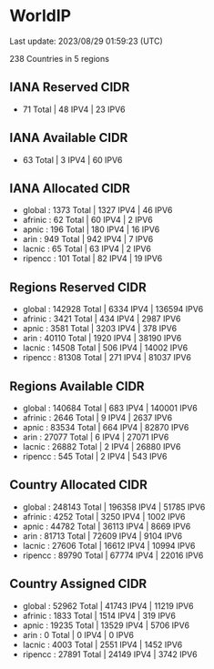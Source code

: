# WorldIP

Last update: 2023/08/29 01:59:23 (UTC)

238 Countries in 5 regions

## IANA Reserved CIDR

- 71 Total | 48 IPV4 | 23 IPV6

## IANA Available CIDR

- 63 Total | 3 IPV4 | 60 IPV6

## IANA Allocated CIDR

- global : 1373 Total | 1327 IPV4 | 46 IPV6
- afrinic : 62 Total | 60 IPV4 | 2 IPV6
- apnic : 196 Total | 180 IPV4 | 16 IPV6
- arin : 949 Total | 942 IPV4 | 7 IPV6
- lacnic : 65 Total | 63 IPV4 | 2 IPV6
- ripencc : 101 Total | 82 IPV4 | 19 IPV6

## Regions Reserved CIDR

- global : 142928 Total | 6334 IPV4 | 136594 IPV6
- afrinic : 3421 Total | 434 IPV4 | 2987 IPV6
- apnic : 3581 Total | 3203 IPV4 | 378 IPV6
- arin : 40110 Total | 1920 IPV4 | 38190 IPV6
- lacnic : 14508 Total | 506 IPV4 | 14002 IPV6
- ripencc : 81308 Total | 271 IPV4 | 81037 IPV6

## Regions Available CIDR

- global : 140684 Total | 683 IPV4 | 140001 IPV6
- afrinic : 2646 Total | 9 IPV4 | 2637 IPV6
- apnic : 83534 Total | 664 IPV4 | 82870 IPV6
- arin : 27077 Total | 6 IPV4 | 27071 IPV6
- lacnic : 26882 Total | 2 IPV4 | 26880 IPV6
- ripencc : 545 Total | 2 IPV4 | 543 IPV6

## Country Allocated CIDR

- global : 248143 Total | 196358 IPV4 | 51785 IPV6
- afrinic : 4252 Total | 3250 IPV4 | 1002 IPV6
- apnic : 44782 Total | 36113 IPV4 | 8669 IPV6
- arin : 81713 Total | 72609 IPV4 | 9104 IPV6
- lacnic : 27606 Total | 16612 IPV4 | 10994 IPV6
- ripencc : 89790 Total | 67774 IPV4 | 22016 IPV6

## Country Assigned CIDR

- global : 52962 Total | 41743 IPV4 | 11219 IPV6
- afrinic : 1833 Total | 1514 IPV4 | 319 IPV6
- apnic : 19235 Total | 13529 IPV4 | 5706 IPV6
- arin : 0 Total | 0 IPV4 | 0 IPV6
- lacnic : 4003 Total | 2551 IPV4 | 1452 IPV6
- ripencc : 27891 Total | 24149 IPV4 | 3742 IPV6
